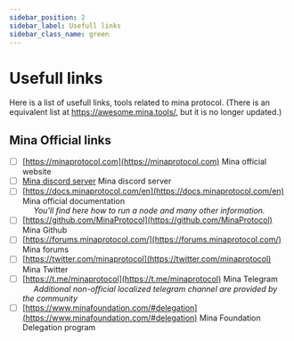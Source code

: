 ```yaml
---
sidebar_position: 2
sidebar_label: Usefull links
sidebar_class_name: green
---
```

# Usefull links
Here is a list of usefull links, tools related to mina protocol.
(There is an equivalent list at https://awesome.mina.tools/, but it is no longer updated.)

## Mina Official links
- [ ] [https://minaprotocol.com](https://minaprotocol.com) Mina official website
- [ ] [Mina discord server](https://discord.com/invite/Vexf4ED) Mina discord server
- [ ] [https://docs.minaprotocol.com/en](https://docs.minaprotocol.com/en) Mina official documentation  
&nbsp;&nbsp;&nbsp;&nbsp;&nbsp;*You'll find here how to run a node and many other information.*  
- [ ] [https://github.com/MinaProtocol](https://github.com/MinaProtocol) Mina Github
- [ ] [https://forums.minaprotocol.com/](https://forums.minaprotocol.com/) Mina forums
- [ ] [https://twitter.com/minaprotocol](https://twitter.com/minaprotocol) Mina Twitter
- [ ] [https://t.me/minaprotocol](https://t.me/minaprotocol) Mina Telegram  
&nbsp;&nbsp;&nbsp;&nbsp;&nbsp;*Additional non-official localized telegram channel are provided by the community*
- [ ] [https://www.minafoundation.com/#delegation](https://www.minafoundation.com/#delegation) Mina Foundation Delegation program
